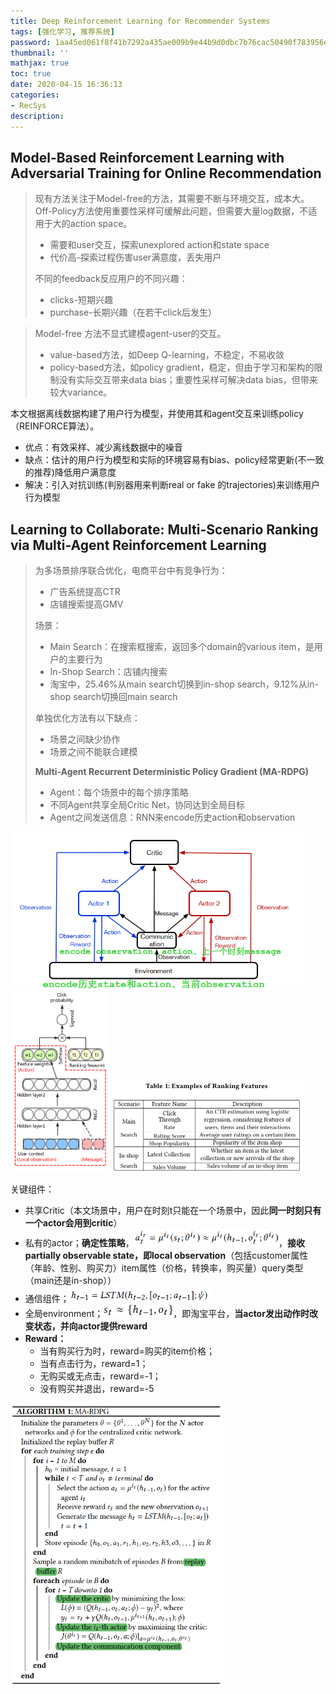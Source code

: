 ```yaml
---
title: Deep Reinforcement Learning for Recommender Systems
tags: [强化学习, 推荐系统]
password: 1aa45ed061f8f41b7292a435ae009b9e44b9d0dbc7b76cac50490f783956e667
thumbnail: ''
mathjax: true
toc: true
date: 2020-04-15 16:36:13
categories:
- RecSys
description:
---
```


## Model-Based Reinforcement Learning with Adversarial Training for Online Recommendation

> 现有方法关注于Model-free的方法，其需要不断与环境交互，成本大。
> Off-Policy方法使用重要性采样可缓解此问题，但需要大量log数据，不适用于大的action space。
>
> - 需要和user交互，探索unexplored action和state space
> - 代价高-探索过程伤害user满意度，丢失用户
>
> 不同的feedback反应用户的不同兴趣：
>
> - clicks-短期兴趣
> - purchase-长期兴趣（在若干click后发生）

> Model-free 方法不显式建模agent-user的交互。
>
> - value-based方法，如Deep Q-learning，不稳定，不易收敛
> - policy-based方法，如policy gradient，稳定，但由于学习和架构的限制没有实际交互带来data bias；重要性采样可解决data bias，但带来较大variance。

本文根据离线数据构建了用户行为模型，并使用其和agent交互来训练policy（REINFORCE算法）。

- 优点：有效采样、减少离线数据中的噪音
- 缺点：估计的用户行为模型和实际的环境容易有bias、policy经常更新(不一致的推荐)降低用户满意度
- 解决：引入对抗训练(判别器用来判断real or fake 的trajectories)来训练用户行为模型

## Learning to Collaborate: Multi-Scenario Ranking via Multi-Agent Reinforcement Learning
> 为多场景排序联合优化，电商平台中有竞争行为：
>
> - 广告系统提高CTR
> - 店铺搜索提高GMV
>
> 场景：
>
> - Main Search：在搜索框搜索，返回多个domain的various item，是用户的主要行为
> - In-Shop Search：店铺内搜索
> - 淘宝中，25.46%从main search切换到in-shop search，9.12%从in-shop search切换回main search
>
> 单独优化方法有以下缺点：
>
> - 场景之间缺少协作
> - 场景之间不能联合建模
>
> **Multi-Agent Recurrent Deterministic Policy Gradient (MA-RDPG)**
>
> - Agent：每个场景中的每个排序策略
> - 不同Agent共享全局Critic Net，协同达到全局目标
> - Agent之间发送信息：RNN来encode历史action和observation

<img src="../asset/Deep-Reinforcement-Learning-for-Recommender-Systems/image-20200426153516573.png" alt="image-20200426153516573" style="zoom:67%;" />

<img src="../asset/Deep-Reinforcement-Learning-for-Recommender-Systems/image-20200426161259953.png" alt="image-20200426161259953" style="zoom: 50%;" />

<img src="../asset/Deep-Reinforcement-Learning-for-Recommender-Systems/image-20200426161438103.png" alt="image-20200426161438103" style="zoom:50%;" />

关键组件：

- 共享Critic（本文场景中，用户在时刻t只能在一个场景中，因此**同一时刻只有一个actor会用到critic**）
- 私有的actor；**确定性策略**，<img src="../asset/Deep-Reinforcement-Learning-for-Recommender-Systems/image-20200426153917497.png" alt="image-20200426153917497" style="zoom:67%;" />，**接收partially observable state，即local observation**（包括customer属性（年龄、性别、购买力）item属性（价格，转换率，购买量）query类型（main还是in-shop））
- 通信组件；<img src="../asset/Deep-Reinforcement-Learning-for-Recommender-Systems/image-20200426153642952.png" alt="image-20200426153642952" style="zoom: 67%;" />
- 全局environment；<img src="../asset/Deep-Reinforcement-Learning-for-Recommender-Systems/image-20200426153746997.png" alt="image-20200426153746997" style="zoom:80%;" />，即淘宝平台，**当actor发出动作时改变状态，并向actor提供reward**
- **Reward：**
  - 当有购买行为时，reward=购买的item价格；
  - 当有点击行为，reward=1；
  - 无购买或无点击，reward=-1；
  - 没有购买并退出，reward=-5

<img src="../asset/Deep-Reinforcement-Learning-for-Recommender-Systems/image-20200426154343698.png" alt="image-20200426154343698" style="zoom:67%;" />

